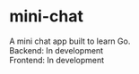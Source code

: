 # mini-chat
A mini chat app built to learn Go. \
Backend: In development \
Frontend: In development
